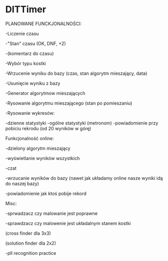 # DITTimer
PLANOWANE FUNCKJONALNOŚCI:

-Liczenie czasu

-"Stan" czasu (OK, DNF, +2)

-(komentarz do czasu)

-Wybór typu kostki

-Wrzucenie wyniku do bazy (czas, stan algorytm mieszający, data)

-Usunięcie wyniku z bazy

-Generator algorytmow mieszających

-Rysowanie algorytmu mieszającego (stan po pomieszaniu)

-Rysowanie wykresów:

-dzienne statystyki
-ogólne statystyki
(metronom)
-powiadomienie przy pobiciu rekrodu (od 20 wyników w górę)

Funkcjonalność online:

-dzielony algorytm mieszający

-wyświetlanie wyników wszystkich

-czat

-wrzucanie wyników do bazy (nawet jak układamy online nasze wyniki idą do naszej bazy)

-powiadomienie jak ktoś pobije rekord

Misc:

-sprwadzacz czy malowanie jest poprawne

-sprawdzacz czy malowenie jest układalnym stanem kostki

(cross finder dla 3x3)

(solution finder dla 2x2)

-pll recognition practice



